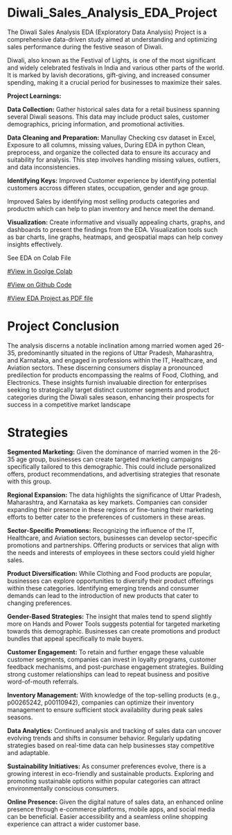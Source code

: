 # Diwali_Sales_Analysis_EDA_Project
The Diwali Sales Analysis EDA (Exploratory Data Analysis) Project is a comprehensive data-driven study aimed at understanding and optimizing sales performance during the festive season of Diwali. 

Diwali, also known as the Festival of Lights, is one of the most significant and widely celebrated festivals in India and various other parts of the world. It is marked by lavish decorations, gift-giving, and increased consumer spending, making it a crucial period for businesses to maximize their sales.

**Project Learnings:**


**Data Collection:** Gather historical sales data for a retail business spanning several Diwali seasons. This data may include product sales, customer demographics, pricing information, and promotional activities.

**Data Cleaning and Preparation:** Manullay Checking csv dataset in Excel, Exposure to all columns, missing values, During EDA in python
Clean, preprocess, and organize the collected data to ensure its accuracy and suitability for analysis. This step involves handling missing values, outliers, and data inconsistencies.

**Identifying Keys:**
Improved Customer experience by identifying potential customers accross differen states, occupation, gender and age group.

Improved Sales by identifying most selling products categories and productm which can help to plan inventory and hence meet the demand.

**Visualization:** Create informative and visually appealing charts, graphs, and dashboards to present the findings from the EDA. Visualization tools such as bar charts, line graphs, heatmaps, and geospatial maps can help convey insights effectively.

See EDA on Colab File

[#View in Goolge Colab](https://colab.research.google.com/gist/iamnaofil/0fa328b7332f25d9d8f9ac30d497fa16/diwali-sales-analysis.ipynb)


[#View on Github Code](https://github.com/iamnaofil/Diwali_Sales_Analysis_EDA_Project/blob/main/Diwali%20Sales%20Analysis%20EDA.ipynb)

[#View EDA Project as PDF file](https://drive.google.com/file/d/1WKCRiiOuevfG74cYV_8gCO3rwoSEBnFJ/view?usp=sharing)



# Project Conclusion 


The analysis discerns a notable inclination among married women aged 26-35, predominantly situated in the regions of Uttar Pradesh, Maharashtra, and Karnataka, and engaged in professions within the IT, Healthcare, and Aviation sectors. These discerning consumers display a pronounced predilection for products encompassing the realms of Food, Clothing, and Electronics. These insights furnish invaluable direction for enterprises seeking to strategically target distinct customer segments and product categories during the Diwali sales season, enhancing their prospects for success in a competitive market landscape


# Strategies

**Segmented Marketing:** Given the dominance of married women in the 26-35 age group, businesses can create targeted marketing campaigns specifically tailored to this demographic. This could include personalized offers, product recommendations, and advertising strategies that resonate with this group.

**Regional Expansion:** The data highlights the significance of Uttar Pradesh, Maharashtra, and Karnataka as key markets. Companies can consider expanding their presence in these regions or fine-tuning their marketing efforts to better cater to the preferences of customers in these areas.

**Sector-Specific Promotions:** Recognizing the influence of the IT, Healthcare, and Aviation sectors, businesses can develop sector-specific promotions and partnerships. Offering products or services that align with the needs and interests of employees in these sectors could yield higher sales.

**Product Diversification:** While Clothing and Food products are popular, businesses can explore opportunities to diversify their product offerings within these categories. Identifying emerging trends and consumer demands can lead to the introduction of new products that cater to changing preferences.

**Gender-Based Strategies:** The insight that males tend to spend slightly more on Hands and Power Tools suggests potential for targeted marketing towards this demographic. Businesses can create promotions and product bundles that appeal specifically to male buyers.

**Customer Engagement:** To retain and further engage these valuable customer segments, companies can invest in loyalty programs, customer feedback mechanisms, and post-purchase engagement strategies. Building strong customer relationships can lead to repeat business and positive word-of-mouth referrals.

**Inventory Management:** With knowledge of the top-selling products (e.g., p00265242, p00110942), companies can optimize their inventory management to ensure sufficient stock availability during peak sales seasons.

**Data Analytics:** Continued analysis and tracking of sales data can uncover evolving trends and shifts in consumer behavior. Regularly updating strategies based on real-time data can help businesses stay competitive and adaptable.

**Sustainability Initiatives:** As consumer preferences evolve, there is a growing interest in eco-friendly and sustainable products. Exploring and promoting sustainable options within popular categories can attract environmentally conscious consumers.

**Online Presence:** Given the digital nature of sales data, an enhanced online presence through e-commerce platforms, mobile apps, and social media can be beneficial. Easier accessibility and a seamless online shopping experience can attract a wider customer base.


